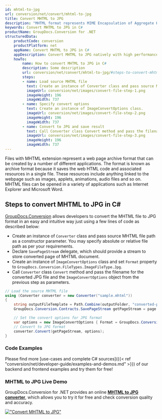 ```yaml
---
id: mhtml-to-jpg
url: conversion/net/convert/mhtml-to-jpg
title: Convert MHTML to JPG
description: "MHTML format represents MIME Encapsulation of Aggregate HTML with .mhtml extension. Learn how to convert MHTML to JPG file programmatically in C# language using GroupDocs.Conversion for .NET library."
keywords: Convert MHTML to JPG in C#
productName: GroupDocs.Conversion for .NET
structuredData:
    productCode: conversion
    productPlatform: net
    appName: Convert MHTML to JPG in C#
    appDescription: Convert MHTML to JPG natively with high performance using C# language and server side GroupDocs.Conversion for .NET APIs, without the use of any software like Microsoft or Open Office.
    howTo:
        name: How to convert MHTML to JPG in C# 
        description: Some description
        url: conversion/net/convert/mhtml-to-jpg/#steps-to-convert-mhtml-to-jpg-in-c
        steps:
        - name: Load source MHTML file 
          text: Create an instance of Converter class and pass source MHTML file path as a constructor parameter. You may specify absolute or relative file path as per your requirements. 
          imageUrl: conversion/net/images/convert-file-step-1.png
          imageHeight: 196
          imageWidth: 737
        - name: Specify convert options 
          text: Create an instance of ImageConvertOptions class.
          imageUrl: conversion/net/images/convert-file-step-2.png
          imageHeight: 196
          imageWidth: 737
        - name: Convert to JPG and save result 
          text: Call Converter class Convert method and pass the filename for the converted HTML file and the ImageConvertOptions object from the previous step as parameters.
          imageUrl: conversion/net/images/convert-file-step-3.png
          imageHeight: 196
          imageWidth: 737
---
```


Files with MHTML extension represent a web page archive format that can be created by a number of different applications. The format is known as archive format because it saves the web HTML code and associated resources in a single file. These resources include anything linked to the webpage such as images, applets, animations, audio files and so on. MHTML files can be opened in a variety of applications such as Internet Explorer and Microsoft Word.

## Steps to convert MHTML to JPG in C#

[GroupDocs.Conversion](https://products.groupdocs.com/conversion/net) allows developers to convert the MHTML file to JPG format in an easy and intuitive way just using a few lines of code as described below:

* Create an instance of `Converter` class and pass source MHTML file path as a constructor parameter. You may specify absolute or relative file path as per your requirements. 
* Declare `SavePageStream` delegate, which should provide a stream to store converted page of MHTML document.
* Create an instance of `ImageConvertOptions` class and set `Format` property to `GroupDocs.Conversion.FileTypes.ImageFileType.Jpg`.
* Call `Converter` class `Convert` method and pass the filename for the converted JPG file and the `ImageConvertOptions` object from the previous step as parameters.

```csharp
// Load the source MHTML file
using (Converter converter = new Converter("sample.mhtml"))
{
    string outputFileTemplate = Path.Combine(outputFolder, "converted-page-{0}.jpg");
    GroupDocs.Conversion.Contracts.SavePageStream getPageStream = page => new FileStream(string.Format(outputFileTemplate, page), FileMode.Create);

    // Set the convert options for JPG format
    var options = new ImageConvertOptions { Format = GroupDocs.Conversion.FileTypes.ImageFileType.Jpg };   
    // Convert to JPG format
    converter.Convert(getPageStream, options);
}
```

### Code Examples

Please find more [use-cases and complete C# sources]({{< ref "conversion/net/developer-guide/examples-and-demos.md" >}}) of our backend and frontend examples and try them for free!

### MHTML to JPG Live Demo

GroupDocs.Conversion for .NET provides an online [**MHTML to JPG converter**](https://products.groupdocs.app/conversion/mhtml-to-jpg), which allows you to try it for free and check conversion quality and accuracy.

[!["Convert MHTML to JPG"](conversion/net/images/convert-to-jpg/convert-mhtml-to-jpg.png)](https://products.groupdocs.app/conversion/mhtml-to-jpg)